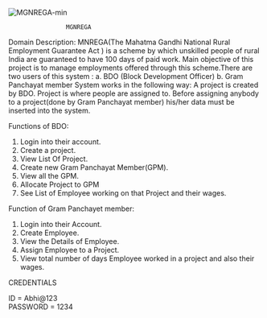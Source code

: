 
![MGNREGA-min](https://user-images.githubusercontent.com/99397886/201529878-b552e80a-27ec-4011-8e5b-95ce4d39dcd4.png)

					MGNREGA
Domain Description:
MNREGA(The Mahatma Gandhi National Rural Employment Guarantee Act ) is a scheme by which unskilled people of rural India are guaranteed to have 100 days of paid work. Main objective of this project is to manage employments offered through this scheme.There are two users of this system : 
 a. BDO (Block Development Officer) 
 b. Gram Panchayat member
System works in the following way:
A project is created by BDO. Project is where people are assigned to. Before assigning anybody to a project(done by Gram Panchayat member) his/her data must be inserted into the system.

Functions of BDO:
1. Login into their account.
2. Create a project.
3. View List Of Project.
4. Create new Gram Panchayat Member(GPM).
5. View all the GPM.
6. Allocate  Project to GPM
7. See List of Employee working on that Project and their wages.

Function of Gram Panchayet member:
1. Login into their Account.
2. Create Employee.
3. View the Details of Employee.
4. Assign Employee to a Project.
5. View total number of days Employee worked in a project and also their wages.


CREDENTIALS

ID = Abhi@123
<BR>
PASSWORD = 1234
